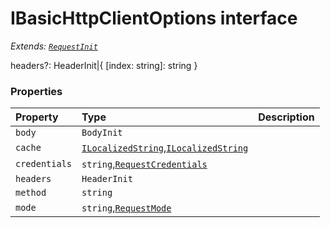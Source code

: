 # IBasicHttpClientOptions interface

_Extends: [`RequestInit`](RequestInit.md)_



headers?: HeaderInit|{ [index: string]: string }




### Properties

| Property	   | Type	| Description|
|:-------------|:-------|:-----------|
|`body`      | `BodyInit` |  |
|`cache`      | [`ILocalizedString`](ILocalizedString.md),[`ILocalizedString`](ILocalizedString.md) |  |
|`credentials`      | `string`,[`RequestCredentials`](RequestCredentials.md) |  |
|`headers`      | `HeaderInit` |  |
|`method`      | `string` |  |
|`mode`      | `string`,[`RequestMode`](RequestMode.md) |  |




